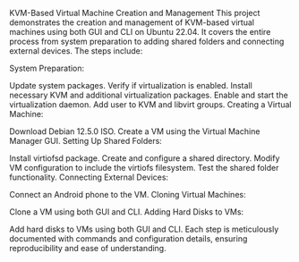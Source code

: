 KVM-Based Virtual Machine Creation and Management
This project demonstrates the creation and management of KVM-based virtual machines using both GUI and CLI on Ubuntu 22.04. It covers the entire process from system preparation to adding shared folders and connecting external devices. The steps include:

System Preparation:

Update system packages.
Verify if virtualization is enabled.
Install necessary KVM and additional virtualization packages.
Enable and start the virtualization daemon.
Add user to KVM and libvirt groups.
Creating a Virtual Machine:

Download Debian 12.5.0 ISO.
Create a VM using the Virtual Machine Manager GUI.
Setting Up Shared Folders:

Install virtiofsd package.
Create and configure a shared directory.
Modify VM configuration to include the virtiofs filesystem.
Test the shared folder functionality.
Connecting External Devices:

Connect an Android phone to the VM.
Cloning Virtual Machines:

Clone a VM using both GUI and CLI.
Adding Hard Disks to VMs:

Add hard disks to VMs using both GUI and CLI.
Each step is meticulously documented with commands and configuration details, ensuring reproducibility and ease of understanding.

